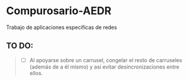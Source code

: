 # Compurosario-AEDR
Trabajo de aplicaciones especificas de redes

## TO DO:

>- [ ] Al apoyarse sobre un carrusel, congelar el resto de carruseles (además de a él mismo) y así evitar desincronizaciones entre ellos.

<!-- [x] marca una tarea como completada -->

